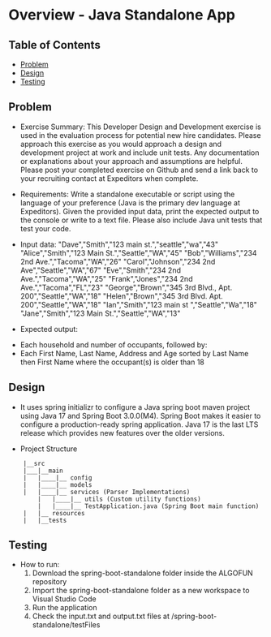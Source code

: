 # Overview - Java Standalone App

## Table of Contents
* [Problem](#problem)
* [Design](#design)
* [Testing](#testing)

## Problem
* Exercise Summary: This Developer Design and Development exercise is used in the evaluation process for potential new hire candidates.  Please approach this exercise as you would approach a design and development project at work and include unit tests.  Any documentation or explanations about your approach and assumptions are helpful.  Please post your completed exercise on Github and send a link back to your recruiting contact at Expeditors when complete.

* Requirements: Write a standalone executable or script using the language of your preference (Java is the primary dev language at Expeditors).  Given the provided input data, print the expected output to the console or write to a text file.  Please also include Java unit tests that test your code.

* Input data:
"Dave","Smith","123 main st.","seattle","wa","43"
"Alice","Smith","123 Main St.","Seattle","WA","45"
"Bob","Williams","234 2nd Ave.","Tacoma","WA","26"
"Carol","Johnson","234 2nd Ave","Seattle","WA","67"
"Eve","Smith","234 2nd Ave.","Tacoma","WA","25"
"Frank","Jones","234 2nd Ave.","Tacoma","FL","23"
"George","Brown","345 3rd Blvd., Apt. 200","Seattle","WA","18"
"Helen","Brown","345 3rd Blvd. Apt. 200","Seattle","WA","18"
"Ian","Smith","123 main st ","Seattle","Wa","18"
"Jane","Smith","123 Main St.","Seattle","WA","13"

* Expected output: 
- Each household and number of occupants, followed by:
- Each First Name, Last Name, Address and Age sorted by Last Name then First Name where the occupant(s) is older than 18

## Design

* It uses spring initializr to configure a Java spring boot maven project using Java 17 and Spring Boot 3.0.0(M4). Spring Boot makes it easier to configure a production-ready spring application. Java 17 is the last LTS release which provides new features over the older versions. 

* Project Structure
```
	|__src
	|___|__main
	|   |____|__ config
	|   |____|__ models
	|   |____|__ services (Parser Implementations)
    	|   |____|__ utils (Custom utility functions)
    	|   |____|__ TestApplication.java (Spring Boot main function)
	|   |__ resources
	|   |__tests
```

## Testing
* How to run:
    1. Download the spring-boot-standalone folder inside the ALGOFUN repository
    2. Import the spring-boot-standalone folder as a new workspace to Visual Studio Code
    3. Run the application
    4. Check the input.txt and output.txt files at /spring-boot-standalone/testFiles



